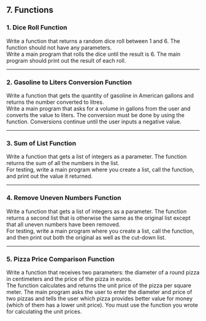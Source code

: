 ## 7. Functions

### 1. Dice Roll Function
Write a function that returns a random dice roll between 1 and 6. The function should not have any parameters.  
Write a main program that rolls the dice until the result is 6. The main program should print out the result of each roll.

---

### 2. Gasoline to Liters Conversion Function
Write a function that gets the quantity of gasoline in American gallons and returns the number converted to litres.  
Write a main program that asks for a volume in gallons from the user and converts the value to liters. The conversion must be done by using the function. Conversions continue until the user inputs a negative value.

---

### 3. Sum of List Function
Write a function that gets a list of integers as a parameter. The function returns the sum of all the numbers in the list.  
For testing, write a main program where you create a list, call the function, and print out the value it returned.

---

### 4. Remove Uneven Numbers Function
Write a function that gets a list of integers as a parameter. The function returns a second list that is otherwise the same as the original list except that all uneven numbers have been removed.  
For testing, write a main program where you create a list, call the function, and then print out both the original as well as the cut-down list.

---

### 5. Pizza Price Comparison Function
Write a function that receives two parameters: the diameter of a round pizza in centimeters and the price of the pizza in euros.  
The function calculates and returns the unit price of the pizza per square meter. The main program asks the user to enter the diameter and price of two pizzas and tells the user which pizza provides better value for money (which of them has a lower unit price). You must use the function you wrote for calculating the unit prices.
